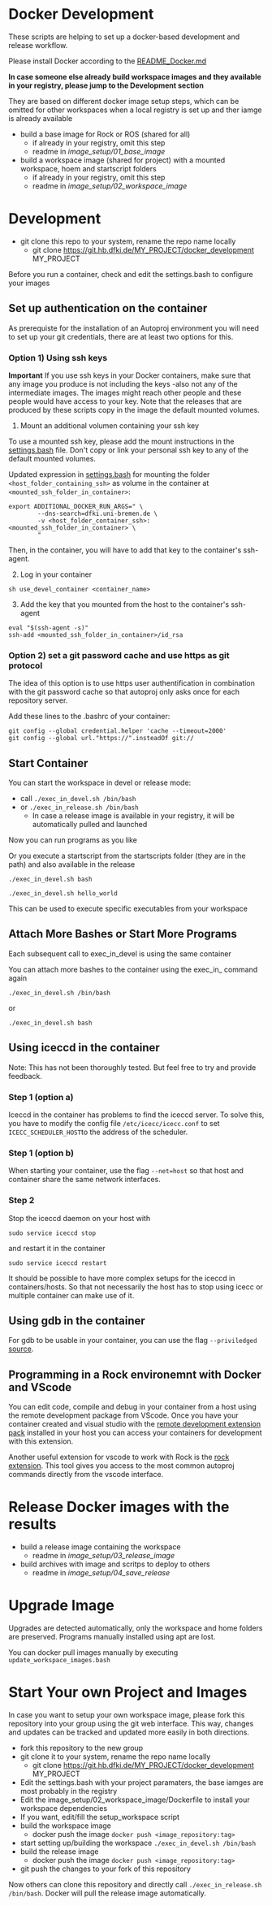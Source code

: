 # Docker Development 


These scripts are helping to set up a docker-based development and release workflow.

Please install Docker according to the [README_Docker.md](README_Docker.md)

**In case someone else already build workspace images and they available in your registry, please jump to the Development section**

They are based on different docker image setup steps, which can be omitted for other workspaces when a local registry is set up and ther iamge is already available

* build a base image for Rock or ROS (shared for all)
   * if already in your registry, omit this step
   * readme in _image_setup/01_base_image_
* build a workspace image (shared for project) with a mounted workspace, hoem and startscript folders
   * if already in your registry, omit this step
   * readme in _image_setup/02_workspace_image_

# Development 

* git clone this repo to your system, rename the repo name locally
   * git clone https://git.hb.dfki.de/MY_PROJECT/docker_development MY_PROJECT

Before you run a container, check and edit the settings.bash to configure your images


## Set up authentication on the container

As prerequiste for the installation of an Autoproj environment you will need to set up your git credentials, there are at least two options for this.

### Option 1) Using ssh keys

**Important** If you use ssh keys in your Docker containers, make sure that any image you produce is not including the keys -also not any of the intermediate images. The images might reach other people and these people would have access to your key. Note that the releases that are produced by these scripts copy in the image the default mounted volumes. 

1. Mount an additional volumen containing your ssh key

To use a mounted ssh key, please add the mount instructions in the [settings.bash](https://git.hb.dfki.de/dfki-dockerfiles/docker_development/-/blob/master/settings.bash) file. Don't copy or link your personal ssh key to any of the default mounted volumes.

Updated expression in [settings.bash](https://git.hb.dfki.de/dfki-dockerfiles/docker_development/-/blob/master/settings.bash) for mounting the folder `<host_folder_containing_ssh>` as volume in the container at `<mounted_ssh_folder_in_container>`:
```
export ADDITIONAL_DOCKER_RUN_ARGS=" \
        --dns-search=dfki.uni-bremen.de \
        -v <host_folder_container_ssh>:<mounted_ssh_folder_in_container> \
        "
```

Then, in the container, you will have to add that key to the container's ssh-agent.

2. Log in your container

```
sh use_devel_container <container_name> 
```

3. Add the key that you mounted from the host to the container's ssh-agent

```
eval "$(ssh-agent -s)"
ssh-add <mounted_ssh_folder_in_container>/id_rsa
```

### Option 2) set a git password cache and use https as git protocol

The idea of this option is to use https user authentification in combination with the git password cache so that autoproj only asks once for each repository server.

Add these lines to the .bashrc of your container:
```
git config --global credential.helper 'cache --timeout=2000'
git config --global url."https://".insteadOf git://
```


## Start Container

You can start the workspace in devel or release mode:

* call ```./exec_in_devel.sh /bin/bash``` 
* or   ```./exec_in_release.sh /bin/bash``` 
  * In case a release image is available in your registry, it will be automatically pulled and launched

Now you can run programs as you like

Or you execute a startscript from the startscripts folder (they are in the path) and also available in the release

```./exec_in_devel.sh bash```

```./exec_in_devel.sh hello_world```

This can be used to execute specific executables from your workspace


## Attach More Bashes or Start More Programs

Each subsequent call to exec\_in\_devel is using the same container

You can attach more bashes to the container using the exec\_in\_ command again

```./exec_in_devel.sh /bin/bash```

or 

```./exec_in_devel.sh bash```

## Using iceccd in the container

Note: This has not been thoroughly tested. But feel free to try and provide feedback.

### Step 1 (option a)

Iceccd in the container has problems to find the iceccd server. To solve this, you have to modify the config file  `/etc/icecc/icecc.conf` to set `ICECC_SCHEDULER_HOST`to the address of the scheduler. 

### Step 1 (option b)

When starting your container, use the flag  `--net=host` so that host and container share the same network interfaces.

### Step 2

Stop the iceccd daemon on your host with

```
sudo service iceccd stop
```

and restart it in the container

```
sudo service iceccd restart
```

It should be possible to have more complex setups for the iceccd in containers/hosts. So that not necessarily the host has to stop using icecc or multiple container can make use of it.

## Using gdb in the container

For gdb to be usable in your container, you can use the flag  `--priviledged` [source](https://hub.docker.com/r/andyneff/hello-world-gdb).

## Programming in a Rock environemnt with Docker and VScode

You can edit code, compile and debug in your container from a host using the remote development package from VScode. Once you have your container created and visual studio with the [remote development extension pack](https://marketplace.visualstudio.com/items?itemName=ms-vscode-remote.vscode-remote-extensionpack) installed in your host you can access your containers for development with this extension.

Another useful extension for vscode to work with Rock is the [rock extension](https://marketplace.visualstudio.com/items?itemName=rock-robotics.rock). This tool gives you access to the most common autoproj commands directly from the vscode interface.

# Release Docker images with the results

* build a release image containing the workspace
   * readme in _image_setup/03_release_image_
* build archives with image and scritps to deploy to others
   * readme in _image_setup/04_save_release_


# Upgrade Image

Upgrades are detected automatically, only the workspace and home folders are preserved.
Programs manually installed using apt are lost.

You can docker pull images manually by executing ```update_workspace_images.bash```

# Start Your own Project and Images

In case you want to setup your own workspace image, please fork this repository into your group using the git web interface.
This way, changes and updates can be tracked and updated more easily in both directions.

* fork this repository to the new group
* git clone it to your system, rename the repo name locally
   * git clone https://git.hb.dfki.de/MY_PROJECT/docker_development MY_PROJECT
* Edit the settings.bash with your project paramaters, the base iamges are most probably in the registry
* Edit the image_setup/02_workspace_image/Dockerfile to install your workspace dependencies
* If you want, edit/fill the setup_workspace script
* build the workspace image
   * docker push the image ```docker push <image_repository:tag>```
* start setting up/building the workspace ```./exec_in_devel.sh /bin/bash```
* build the release image
   * docker push the image ```docker push <image_repository:tag>```
* git push the changes to your fork of this repository

Now others can clone this repository and directly call ```./exec_in_release.sh /bin/bash```.
Docker will pull the release image automatically.



